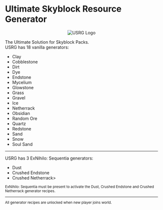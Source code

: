 # Ultimate Skyblock Resource Generator
<p align="center">
  <img src="https://raw.githubusercontent.com/rafacost/usrg/master/src/main/resources/usrg_logo.png" alt="USRG Logo"/>
</p>
The Ultimate Solution for Skyblock Packs.
<br/>
USRG has 18 vanilla generators:
<ul>
  <li>Clay</li>
  <li>Cobblestone</li>
  <li>Dirt</li>
  <li>Dye</li>
  <li>Endstone</li>
  <li>Mycelium</li>
  <li>Glowstone</li>
  <li>Grass</li>
  <li>Gravel</li>
  <li>Ice</li>
  <li>Netherrack</li> 
  <li>Obsidian</li>
  <li>Random Ore</li>
  <li>Quartz</li>
  <li>Redstone</li>
  <li>Sand</li>
  <li>Snow</li>
  <li>Soul Sand</li>
</ul>
<hr/>
USRG has 3 ExNihilo: Sequentia generators:
<ul>
  <li>Dust</li>
  <li>Crushed Endstone</li>
  <li>Crushed Netherrack></li>
</ul>
<small>
ExNihilo: Sequentia must be present to activate the Dust, Crushed Endstone and Crushed Netherrack generator recipes.
<hr/>
All generator recipes are unlocked when new player joins world.<br/>
</small>
